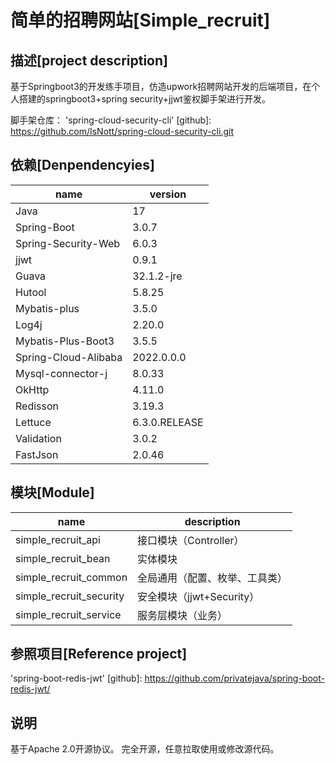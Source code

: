# 简单的招聘网站[Simple_recruit]

## 描述[project description]

基于Springboot3的开发练手项目，仿造upwork招聘网站开发的后端项目，在个人搭建的springboot3+spring security+jjwt鉴权脚手架进行开发。

脚手架仓库：
'spring-cloud-security-cli'
[github]: https://github.com/IsNott/spring-cloud-security-cli.git

## 依赖[Denpendencyies]

| name                 | version       |
| -------------------- | ------------- |
| Java                 | 17            |
| Spring-Boot          | 3.0.7         |
| Spring-Security-Web  | 6.0.3         |
| jjwt                 | 0.9.1         |
| Guava                | 32.1.2-jre    |
| Hutool               | 5.8.25        |
| Mybatis-plus         | 3.5.0         |
| Log4j                | 2.20.0        |
| Mybatis-Plus-Boot3   | 3.5.5         |
| Spring-Cloud-Alibaba | 2022.0.0.0    |
| Mysql-connector-j    | 8.0.33        |
| OkHttp               | 4.11.0        |
| Redisson             | 3.19.3        |
| Lettuce              | 6.3.0.RELEASE |
| Validation           | 3.0.2         |
| FastJson             | 2.0.46        |

## 模块[Module]

| name                    | description                    |
| ----------------------- | ------------------------------ |
| simple_recruit_api      | 接口模块（Controller）         |
| simple_recruit_bean     | 实体模块                       |
| simple_recruit_common   | 全局通用（配置、枚举、工具类） |
| simple_recruit_security | 安全模块（jjwt+Security）      |
| simple_recruit_service  | 服务层模块（业务）             |

## 参照项目[Reference project]

'spring-boot-redis-jwt'
[github]: https://github.com/privatejava/spring-boot-redis-jwt/

## 说明
基于Apache 2.0开源协议。
完全开源，任意拉取使用或修改源代码。
